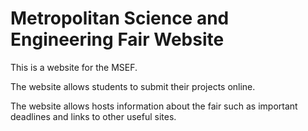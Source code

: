 Metropolitan Science and Engineering Fair Website
========
This is a website for the MSEF.

The website allows students to submit their projects online.

The website allows hosts information about the fair such as important deadlines and links to other useful sites.
